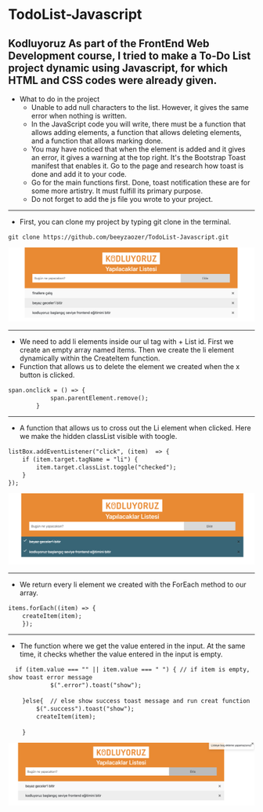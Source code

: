 # TodoList-Javascript
Kodluyoruz As part of the FrontEnd Web Development course, I tried to make a To-Do List project dynamic using Javascript, for which HTML and CSS codes were already given.
-----------

+ What to do in the project
   * Unable to add null characters to the list. However, it gives the same error when nothing is written.
   * In the JavaScript code you will write, there must be a function that allows adding elements, a function that allows deleting elements, and a function that allows marking done.
   * You may have noticed that when the element is added and it gives an error, it gives a warning at the top right. It's the Bootstrap Toast manifest that enables it. Go to the page and research how toast is done and add it to your code.
   * Go for the main functions first. Done, toast notification these are for some more artistry. It must fulfill its primary purpose.
   * Do not forget to add the js file you wrote to your project.

---------

+ First, you can clone my project by typing git clone in the terminal.



````
git clone https://github.com/beeyzaozer/TodoList-Javascript.git

````

![](ss/done.png)

-----------

+ We need to add li elements inside our ul tag with + List id. First we create an empty array named items. Then we create the li element dynamically within the CreateItem function.
+ Function that allows us to delete the element we created when the x button is clicked.

````
span.onclick = () => {
            span.parentElement.remove();
        }
````

-----------


+ A function that allows us to cross out the Li element when clicked. Here we make the hidden classList visible with toogle.

````
listBox.addEventListener("click", (item)  => {
    if (item.target.tagName = "li") {
        item.target.classList.toggle("checked");
    }
});

````
![](ss/checked.png)


----------------------


+ We return every li element we created with the ForEach method to our array.

````
items.forEach((item) => {
    createItem(item);
    });

````

-----------

+ The function where we get the value entered in the input. At the same time, it checks whether the value entered in the input is empty.

````
  if (item.value === "" || item.value === " ") { // if item is empty, show toast error message
            $(".error").toast("show");
            
    }else{  // else show success toast message and run creat function
        $(".success").toast("show");
        createItem(item);    
        
    }
````


![](ss/toastMessage.png)



